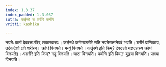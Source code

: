 ```yaml
---
index: 1.3.37
index_padded: 1.3.037
sutra: कर्तृस्थे च शरीरे कर्मणि
vritti: kashika

---
```

नयतेः कर्ता देवदत्ताऽदिर् लकारवाच्यः। कर्तृस्थे कर्मण्यशरीरे सति नयतेरात्मनेपदं भवति। शरीरं प्राणिकायः, तदेकदेशो ऽपि शरीरम्। क्रोधं विनयते। मन्युं विनयते। कर्तृस्थे इति किम्? देवदत्तो यज्ञदत्तस्य क्रोधं विनयतेइ। अशरीरे इति किम्? गडुं विनयति। घाटां विनयति। कर्मणि इति किम्? बुद्ध्या विनयति। प्रज्ञया विनयति।